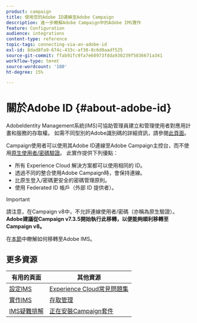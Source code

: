```yaml
---
product: campaign
title: 使用您的Adobe ID連線至Adobe Campaign
description: 進一步瞭解Adobe Campaign中的Adobe IMS實作
feature: Configuration
audience: integrations
content-type: reference
topic-tags: connecting-via-an-adobe-id
exl-id: 8dad8fa9-674c-433c-af30-8c6d0aadf525
source-git-commit: ffab91fc9fa7e60973fdda930239f5836671a341
workflow-type: tm+mt
source-wordcount: '180'
ht-degree: 15%

---
```


# 關於Adobe ID {#about-adobe-id}

AdobeIdentity Management系統(IMS)可協助管理員建立和管理使用者對應用計畫和服務的存取權。 如需不同型別的Adobe識別碼的詳細資訊，請參閱[此頁面](https://helpx.adobe.com/tw/enterprise/using/identity.html)。

Campaign使用者可以使用其Adobe ID連線至Adobe Campaign主控台，而不使用[原生使用者/密碼驗證](../../platform/using/access-management-operators.md)。 此實作提供下列優點：

* 所有 Experience Cloud 解決方案都可以使用相同的 ID。
* 透過不同的整合使用Adobe Campaign時，會保持連線。
* 比原生登入/密碼更安全的密碼管理原則。
* 使用 Federated ID 帳戶（外部 ID 提供者）。

>[!IMPORTANT]
>
> 請注意，在Campaign v8中，不允許連線使用者/密碼（亦稱為原生驗證）。 **Adobe建議從Campaign v7.3.5開始執行此移轉，以便能夠順利移轉至Campaign v8。**
>
>在[本節](../../technotes/using/ac-ims.md)中瞭解如何移轉至Adobe IMS。
>


<!--
>[!IMPORTANT]
>
>If you are connecting to Campaign through Adobe Identity Service (IMS), you need to upgrade to the latest build to be able to connect to Campaign after **June 30, 2021**. This upgrade is mandatory for both Campaign server and client console. 
>
>Depending on your current version, you must upgrade to one of the following releases: 
>
> * [Campaign [!DNL Gold Standard] 11](../../rn/using/gold-standard.md)
> * [Campaign 21.1.4](../../rn/using/latest-release.md)
>
>[Learn more about IMS updates](../../technotes/using/ims-updates.md)
-->

## 更多資源

| 有用的頁面 | 其他資源 |
|---|---|
| [設定IMS](../../integrations/using/configuring-ims.md) | [Experience Cloud常見問題集](https://experienceleague.adobe.com/docs/core-services/interface/manage-users-and-products/faq.html?lang=zh-Hant) |
| [實作IMS](../../integrations/using/implementing-ims.md) | [存取管理](../../platform/using/access-management.md) |
| [IMS疑難排解](../../integrations/using/ims-troubleshooting.md) | [正在安裝Campaign套件](../../installation/using/installing-campaign-standard-packages.md) |
